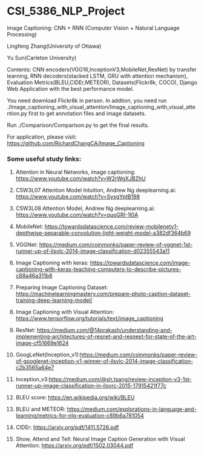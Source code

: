 # CSI_5386_NLP_Project
Image Captioning: CNN + RNN (Computer Vision + Natural Language Processing)

Lingfeng Zhang(University of Ottawa)

Yu Sun(Carleton University)

Contents: CNN encoders(VGG16,InceptionV3,MobileNet,ResNet) by transfer learning, RNN decoders(stacked LSTM, GRU with attention mechanism), Evaluation Metrics(BLEU,CIDEr,METEOR), Datasets(Flickr8k, COCO), Django Web Application with the best performance model.

You need download Flickr8k in person. In addtion, you need run ./Image_captioning_with_visual_attention/Image_captioning_with_visual_attention.py first to get annotation files and image datasets.

Run ./Comparison/Comparison.py to get the final results.

For application, please visit: https://github.com/RichardChangCA/Image_Captioning

<h3>Some useful study links:</h3>

1. Attention in Neural Networks, image captioning: https://www.youtube.com/watch?v=W2rWgXJBZhU

2. C5W3L07 Attention Model Intuition, Andrew Ng deeplearning.ai: https://www.youtube.com/watch?v=SysgYptB198 

3. C5W3L08 Attention Model, Andrew Ng deeplearning.ai: https://www.youtube.com/watch?v=quoGRI-1l0A 

4. MobileNet: https://towardsdatascience.com/review-mobilenetv1-depthwise-separable-convolution-light-weight-model-a382df364b69

5. VGGNet: https://medium.com/coinmonks/paper-review-of-vggnet-1st-runner-up-of-ilsvlc-2014-image-classification-d02355543a11

6. Image Captioning with keras: https://towardsdatascience.com/image-captioning-with-keras-teaching-computers-to-describe-pictures-c88a46a311b8

7. Preparing Image Captioning Dataset: https://machinelearningmastery.com/prepare-photo-caption-dataset-training-deep-learning-model/

8. Image Captioning with Visual Attention: https://www.tensorflow.org/tutorials/text/image_captioning

9. ResNet: https://medium.com/@14prakash/understanding-and-implementing-architectures-of-resnet-and-resnext-for-state-of-the-art-image-cf51669e1624

10. GoogLeNet(Inception_v1):https://medium.com/coinmonks/paper-review-of-googlenet-inception-v1-winner-of-ilsvlc-2014-image-classification-c2b3565a64e7 

11. Inception_v3:https://medium.com/@sh.tsang/review-inception-v3-1st-runner-up-image-classification-in-ilsvrc-2015-17915421f77c

12. BLEU score: https://en.wikipedia.org/wiki/BLEU

13. BLEU and METEOR: https://medium.com/explorations-in-language-and-learning/metrics-for-nlg-evaluation-c89b6a781054

14. CIDEr: https://arxiv.org/pdf/1411.5726.pdf

15. Show, Attend and Tell: Neural Image Caption Generation with Visual Attention: https://arxiv.org/pdf/1502.03044.pdf


